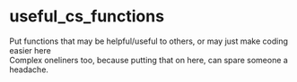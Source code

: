 # useful_cs_functions
Put functions that may be helpful/useful to others, or may just make coding easier here\
Complex oneliners too, because putting that on here, can spare someone a headache.
